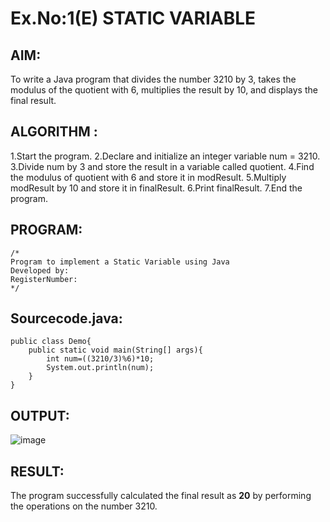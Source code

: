 # Ex.No:1(E)  STATIC VARIABLE

## AIM:
To write a Java program that divides the number 3210 by 3, takes the modulus of the quotient with 6, multiplies the result by 10, and displays the final result.

## ALGORITHM :
1.Start the program.
2.Declare and initialize an integer variable num = 3210.
3.Divide num by 3 and store the result in a variable called quotient.
4.Find the modulus of quotient with 6 and store it in modResult.
5.Multiply modResult by 10 and store it in finalResult.
6.Print finalResult.
7.End the program.


## PROGRAM:
 ```
/*
Program to implement a Static Variable using Java
Developed by: 
RegisterNumber:  
*/
```

## Sourcecode.java:
```
public class Demo{
    public static void main(String[] args){
        int num=((3210/3)%6)*10;
        System.out.println(num);
    }
}
```








## OUTPUT:

![image](https://github.com/user-attachments/assets/44bdc84d-027f-4629-b04c-e1a4bf8aa0ca)


## RESULT:

The program successfully calculated the final result as **20** by performing the operations on the number 3210.

